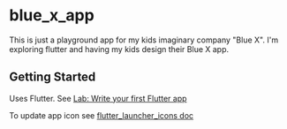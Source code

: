 # blue_x_app

This is just a playground app for my kids imaginary company "Blue X". I'm exploring flutter and having my kids design
their Blue X app.

## Getting Started

Uses Flutter. See [Lab: Write your first Flutter app](https://flutter.io/docs/get-started/codelab)

To update app icon see [flutter_launcher_icons doc](https://pub.dartlang.org/packages/flutter_launcher_icons)

